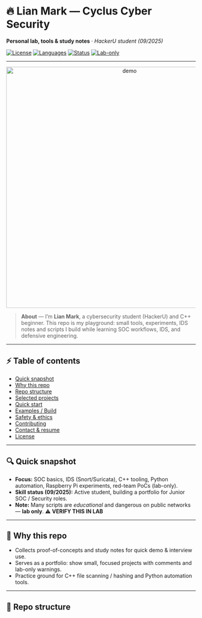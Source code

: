 # 🔥 Lian Mark — Cyclus Cyber Security  
**Personal lab, tools & study notes** · *HackerU student (09/2025)*

[![License](https://img.shields.io/badge/license-MIT-blue.svg)](LICENSE)
[![Languages](https://img.shields.io/badge/C++-%3E%20Python-orange.svg)](#)
[![Status](https://img.shields.io/badge/status-active-success.svg)](#)
[![Lab-only](https://img.shields.io/badge/LAB--ONLY-%E2%9A%A0%EF%B8%8F-red.svg)](#)

---

<p align="center">
  <img src="https://raw.githubusercontent.com/<github-username>/<repo-name>/main/docs/demo.gif" alt="demo" width="640" />
</p>

> **About** — I’m **Lian Mark**, a cybersecurity student (HackerU) and C++ beginner. This repo is my playground: small tools, experiments, IDS notes and scripts I build while learning SOC workflows, IDS, and defensive engineering.

---

## ⚡ Table of contents
- [Quick snapshot](#-quick-snapshot)  
- [Why this repo](#-why-this-repo)  
- [Repo structure](#-repo-structure)  
- [Selected projects](#-selected-projects)  
- [Quick start](#-quick-start)  
- [Examples / Build](#-examples--build)  
- [Safety & ethics](#-safety--ethics)  
- [Contributing](#-contributing)  
- [Contact & resume](#-contact--resume)  
- [License](#-license)

---

## 🔍 Quick snapshot
- **Focus:** SOC basics, IDS (Snort/Suricata), C++ tooling, Python automation, Raspberry Pi experiments, red-team PoCs (lab-only).  
- **Skill status (09/2025):** Active student, building a portfolio for Junior SOC / Security roles.  
- **Note:** Many scripts are *educational* and dangerous on public networks — **lab only**. ⚠️ **VERIFY THIS IN LAB**

---

## 🎯 Why this repo
- Collects proof-of-concepts and study notes for quick demo & interview use.  
- Serves as a portfolio: show small, focused projects with comments and lab-only warnings.  
- Practice ground for C++ file scanning / hashing and Python automation tools.

---

## 📁 Repo structure
